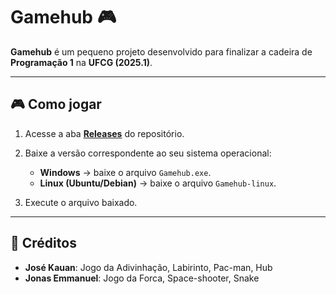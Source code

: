 # Gamehub 🎮

**Gamehub** é um pequeno projeto desenvolvido para finalizar a cadeira de **Programação 1** na **UFCG (2025.1)**.  

---

## 🎮 Como jogar

1. Acesse a aba **[Releases](../../releases)** do repositório.

2. Baixe a versão correspondente ao seu sistema operacional:  
   - **Windows** → baixe o arquivo `Gamehub.exe`.
   - **Linux (Ubuntu/Debian)** → baixe o arquivo `Gamehub-linux`.

3. Execute o arquivo baixado.
   
---

## 📝 Créditos
- **José Kauan**: Jogo da Adivinhação, Labirinto, Pac-man, Hub  
- **Jonas Emmanuel**: Jogo da Forca, Space-shooter, Snake
